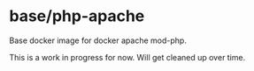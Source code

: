 # base/php-apache

Base docker image for docker apache mod-php.

This is a work in progress for now. Will get cleaned up over time.
